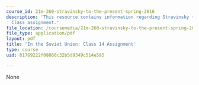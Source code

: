```yaml
---
course_id: 21m-260-stravinsky-to-the-present-spring-2016
description: 'This resource contains information regarding Stravinsky to the present:
  Class assignment.'
file_location: /coursemedia/21m-260-stravinsky-to-the-present-spring-2016/81769222f08866c32b5d9349c514e595_MIT21M_260S16_assn14.pdf
file_type: application/pdf
layout: pdf
title: 'In the Soviet Union: Class 14 Assignment'
type: course
uid: 81769222f08866c32b5d9349c514e595

---
```

None